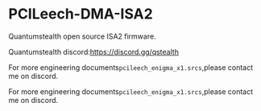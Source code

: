 # PCILeech-DMA-ISA2
Quantumstealth open source ISA2 firmware.

Quantumstealth discord:https://discord.gg/qstealth

For more engineering documents`pcileech_enigma_x1.srcs`,please contact me on discord.

For more engineering documents`pcileech_enigma_x1.srcs`,please contact me on discord.

